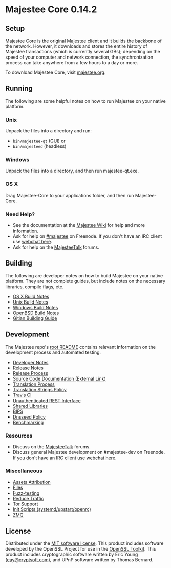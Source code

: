 Majestee Core 0.14.2
=====================

Setup
---------------------
Majestee Core is the original Majestee client and it builds the backbone of the network. However, it downloads and stores the entire history of Majestee transactions (which is currently several GBs); depending on the speed of your computer and network connection, the synchronization process can take anywhere from a few hours to a day or more.

To download Majestee Core, visit [majestee.org](https://majestee.org).

Running
---------------------
The following are some helpful notes on how to run Majestee on your native platform.

### Unix

Unpack the files into a directory and run:

- `bin/majestee-qt` (GUI) or
- `bin/majesteed` (headless)

### Windows

Unpack the files into a directory, and then run majestee-qt.exe.

### OS X

Drag Majestee-Core to your applications folder, and then run Majestee-Core.

### Need Help?

* See the documentation at the [Majestee Wiki](https://majestee.info/)
for help and more information.
* Ask for help on [#majestee](http://webchat.freenode.net?channels=majestee) on Freenode. If you don't have an IRC client use [webchat here](http://webchat.freenode.net?channels=majestee).
* Ask for help on the [MajesteeTalk](https://majesteetalk.io/) forums.

Building
---------------------
The following are developer notes on how to build Majestee on your native platform. They are not complete guides, but include notes on the necessary libraries, compile flags, etc.

- [OS X Build Notes](build-osx.md)
- [Unix Build Notes](build-unix.md)
- [Windows Build Notes](build-windows.md)
- [OpenBSD Build Notes](build-openbsd.md)
- [Gitian Building Guide](gitian-building.md)

Development
---------------------
The Majestee repo's [root README](/README.md) contains relevant information on the development process and automated testing.

- [Developer Notes](developer-notes.md)
- [Release Notes](release-notes.md)
- [Release Process](release-process.md)
- [Source Code Documentation (External Link)](https://dev.visucore.com/majestee/doxygen/)
- [Translation Process](translation_process.md)
- [Translation Strings Policy](translation_strings_policy.md)
- [Travis CI](travis-ci.md)
- [Unauthenticated REST Interface](REST-interface.md)
- [Shared Libraries](shared-libraries.md)
- [BIPS](bips.md)
- [Dnsseed Policy](dnsseed-policy.md)
- [Benchmarking](benchmarking.md)

### Resources
* Discuss on the [MajesteeTalk](https://majesteetalk.io/) forums.
* Discuss general Majestee development on #majestee-dev on Freenode. If you don't have an IRC client use [webchat here](http://webchat.freenode.net/?channels=majestee-dev).

### Miscellaneous
- [Assets Attribution](assets-attribution.md)
- [Files](files.md)
- [Fuzz-testing](fuzzing.md)
- [Reduce Traffic](reduce-traffic.md)
- [Tor Support](tor.md)
- [Init Scripts (systemd/upstart/openrc)](init.md)
- [ZMQ](zmq.md)

License
---------------------
Distributed under the [MIT software license](/COPYING).
This product includes software developed by the OpenSSL Project for use in the [OpenSSL Toolkit](https://www.openssl.org/). This product includes
cryptographic software written by Eric Young ([eay@cryptsoft.com](mailto:eay@cryptsoft.com)), and UPnP software written by Thomas Bernard.
